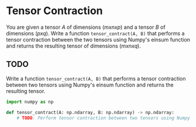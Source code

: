 # Tensor Contraction

You are given a tensor $A$ of dimensions $(m x n x p)$ and a tensor $B$ of dimensions $(p x q)$. Write a function `tensor_contract(A, B)` that performs a tensor contraction between the two tensors using Numpy's einsum function and returns the resulting tensor of dimensions $(m x n x q)$.

## TODO

Write a function `tensor_contract(A, B)` that performs a tensor contraction between two tensors using Numpy's einsum function and returns the resulting tensor.

```python
import numpy as np

def tensor_contract(A: np.ndarray, B: np.ndarray) -> np.ndarray:
    # TODO: Perform tensor contraction between two tensors using Numpy's einsum function and return the resulting tensor.
```
